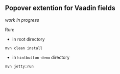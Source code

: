 ## Popover extention for Vaadin fields

*work in progress*

Run:

 - in root directory
```
mvn clean install
```

 - in `hintbutton-demo` directory
 
```
mvn jetty:run
```